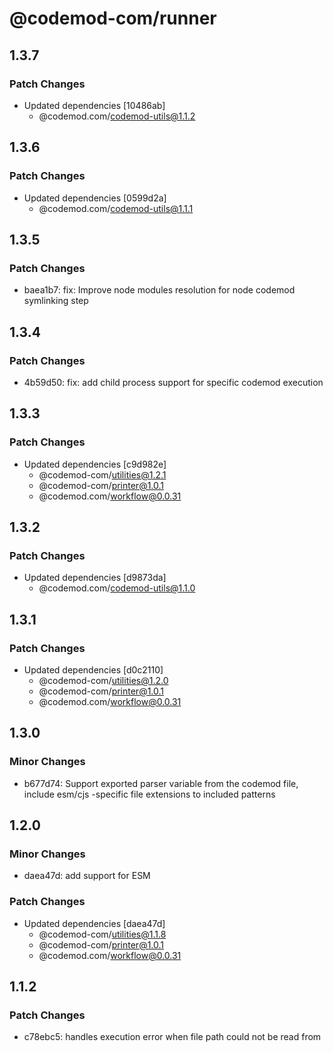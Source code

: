 # @codemod-com/runner

## 1.3.7

### Patch Changes

- Updated dependencies [10486ab]
  - @codemod.com/codemod-utils@1.1.2

## 1.3.6

### Patch Changes

- Updated dependencies [0599d2a]
  - @codemod.com/codemod-utils@1.1.1

## 1.3.5

### Patch Changes

- baea1b7: fix: Improve node modules resolution for node codemod symlinking step

## 1.3.4

### Patch Changes

- 4b59d50: fix: add child process support for specific codemod execution

## 1.3.3

### Patch Changes

- Updated dependencies [c9d982e]
  - @codemod-com/utilities@1.2.1
  - @codemod-com/printer@1.0.1
  - @codemod.com/workflow@0.0.31

## 1.3.2

### Patch Changes

- Updated dependencies [d9873da]
  - @codemod.com/codemod-utils@1.1.0

## 1.3.1

### Patch Changes

- Updated dependencies [d0c2110]
  - @codemod-com/utilities@1.2.0
  - @codemod-com/printer@1.0.1
  - @codemod.com/workflow@0.0.31

## 1.3.0

### Minor Changes

- b677d74: Support exported parser variable from the codemod file, include esm/cjs -specific file extensions to included patterns

## 1.2.0

### Minor Changes

- daea47d: add support for ESM

### Patch Changes

- Updated dependencies [daea47d]
  - @codemod-com/utilities@1.1.8
  - @codemod-com/printer@1.0.1
  - @codemod.com/workflow@0.0.31

## 1.1.2

### Patch Changes

- c78ebc5: handles execution error when file path could not be read from
